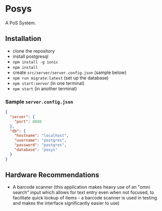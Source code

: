 # Posys

A PoS System.

## Installation

* clone the repository
* install postgresql
* `npm install -g ionic`
* `npm install`
* create `src/server/server.config.json` (sample below)
* `npm run migrate:latest` (set up the database)
* `npm start:server` (in one terminal)
* `npm start` (in another terminal)

### Sample `server.config.json`
```json
{
  "server": {
    "port": 8080
  },
  "db": {
    "hostname": "localhost",
    "username": "postgres",
    "password": "postgres",
    "database": "posys"
  }
}
```

## Hardware Recommendations

* A barcode scanner (this application makes heavy use of an "omni search" input which allows for text entry even when not focused, to facilitate quick lookup of items - a barcode scanner is used in testing and makes the interface significantly easier to use)
